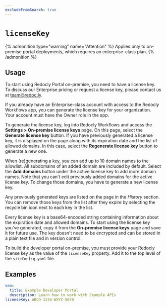 ```yaml
---
excludeFromSearch: true
---
```


# `licenseKey`


{% admonition type="warning" name="Attention" %}
Applies only to on-premise portal deployments, which requires an enterprise-class plan.
{% /admonition %}


## Usage

To start using Redocly Portal on-premise, you need to have a license key. To discuss our Enterprise pricing or request a license key, please contact us at team@redoc.ly.

If you already have an Enterprise-class account with access to the Redocly Workflows app, you can generate the license key for your organization. Your account must have the Owner role in the app.

To generate the license key, log into Redocly Workflows and access the **Settings > On-premise license keys** page. On this page, select the **Generate license key** button. If you have previously generated a license key, it is displayed on the page along with its expiration date and the list of allowed domains. In this case, select the **Regenerate license key** button to generate a new one.

When (re)generating a key, you can add up to 10 domain names to the allowlist. All subdomains of an added domain are included by default. Select the **Add domains** button under the active license key to add more domain names. Note that you can't edit previously added domains for the active license key. To change those domains, you have to generate a new license key.

Any previously generated keys are listed on the page in the *History* section. You can remove those keys from the list after they expire by selecting the recycle bin icon next to each key in the list.

Every license key is a base64-encoded string containing information about the expiration date and allowed domains. To start using the license key you've generated, copy it from the **On-premise license keys** page and save it for future use. The key doesn't need to be encrypted and can be stored in a plain text file and in version control.

To build the developer portal on-premise, you must provide your Redocly license key as the value of the `licenseKey` property. Add it to the top level of the `siteConfig.yaml` file.

## Examples

```yaml
seo:
  title: Example Developer Portal
  description: Learn how to work with Example APIs
licenseKey: ABCD-1234-WXYZ-5678
```
